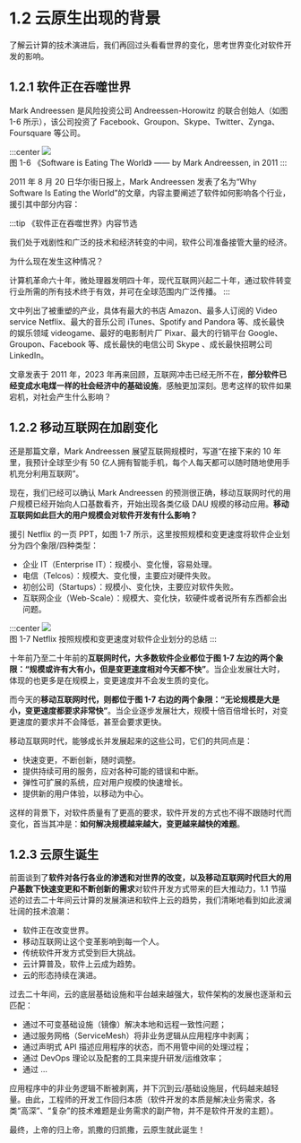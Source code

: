 # 1.2 云原生出现的背景

了解云计算的技术演进后，我们再回过头看看世界的变化，思考世界变化对软件开发的影响。

## 1.2.1 软件正在吞噬世界

Mark Andreessen 是风险投资公司 Andreessen-Horowitz 的联合创始人（如图 1-6 所示），该公司投资了 Facebook、Groupon、Skype、Twitter、Zynga、Foursquare 等公司。

:::center
  ![](../assets/SoftwareEatingTheWorld.jpg)<br/>
 图 1-6 《Software is Eating The World》 —— by Mark Andreessen, in 2011
:::

2011 年 8 月 20 日华尔街日报上，Mark Andreessen 发表了名为“Why Software Is Eating the World”的文章，内容主要阐述了软件如何影响各个行业，援引其中部分内容：

:::tip 《软件正在吞噬世界》内容节选

我们处于戏剧性和广泛的技术和经济转变的中间，软件公司准备接管大量的经济。

为什么现在发生这种情况？

计算机革命六十年，微处理器发明四十年，现代互联网兴起二十年，通过软件转变行业所需的所有技术终于有效，并可在全球范围内广泛传播。
:::

文中列出了被重塑的产业，具体有最大的书店 Amazon、最多人订阅的 Video service Netflix、最大的音乐公司 iTunes、Spotify and Pandora 等、成长最快的娱乐领域 videogame、最好的电影制片厂 Pixar、最大的行销平台 Google、Groupon、Facebook 等、成长最快的电信公司 Skype 、成长最快招聘公司 LinkedIn。

文章发表于 2011 年，2023 年再来回顾，互联网冲击已经无所不在，**部分软件已经变成水电煤一样的社会经济中的基础设施**，感触更加深刻。思考这样的软件如果宕机，对社会产生什么影响？

## 1.2.2 移动互联网在加剧变化

还是那篇文章，Mark Andreessen 展望互联网规模时，写道“在接下来的 10 年里，我预计全球至少有 50 亿人拥有智能手机，每个人每天都可以随时随地使用手机充分利用互联网”。

现在，我们已经可以确认 Mark Andreessen 的预测很正确，移动互联网时代的用户规模已经开始向人口基数看齐，开始出现各类亿级 DAU 规模的移动应用。**移动互联网如此巨大的用户规模会对软件开发有什么影响？**

援引 Netflix 的一页 PPT，如图 1-7 所示，这里按照规模和变更速度将软件企业划分为四个象限/四种类型：

- 企业 IT（Enterprise IT）：规模小、变化慢，容易处理。
- 电信（Telcos）：规模大、变化慢，主要应对硬件失败。
- 初创公司（Startups）：规模小、变化快，主要应对软件失败。
- 互联网企业（Web-Scale）：规模大、变化快，软硬件或者说所有东西都会出问题。

:::center
  ![](../assets/ppt4.jpg)<br/>
 图 1-7 Netflix 按照规模和变更速度对软件企业划分的总结
:::

十年前乃至二十年前的**互联网时代，大多数软件企业都位于图 1-7 左边的两个象限：“规模或许有大有小，但是变更速度相对今天都不快”**。当企业发展壮大时，体现的也更多是在规模上，变更速度并不会发生质的变化。

而今天的**移动互联网时代，则都位于图 1-7 右边的两个象限：“无论规模是大是小，变更速度都要求非常快”**。当企业逐步发展壮大，规模十倍百倍增长时，对变更速度的要求并不会降低，甚至会要求更快。

移动互联网时代，能够成长并发展起来的这些公司，它们的共同点是：

- 快速变更，不断创新，随时调整。
- 提供持续可用的服务，应对各种可能的错误和中断。
- 弹性可扩展的系统，应对用户规模的快速增长。
- 提供新的用户体验，以移动为中心。

这样的背景下，对软件质量有了更高的要求，软件开发的方式也不得不跟随时代而变化，首当其冲是：**如何解决规模越来越大，变更越来越快的难题**。


## 1.2.3 云原生诞生

前面谈到了**软件对各行各业的渗透和对世界的改变，以及移动互联网时代巨大的用户基数下快速变更和不断创新的需求**对软件开发方式带来的巨大推动力，1.1 节描述的过去二十年间云计算的发展演进和软件上云的趋势，我们清晰地看到如此波澜壮阔的技术浪潮：

- 软件正在改变世界。
- 移动互联网让这个变革影响到每一个人。
- 传统软件开发方式受到巨大挑战。
- 云计算普及，软件上云成为趋势。
- 云的形态持续在演进。


过去二十年间，云的底层基础设施和平台越来越强大，软件架构的发展也逐渐和云匹配：
- 通过不可变基础设施（镜像）解决本地和远程一致性问题；
- 通过服务网格（ServiceMesh）将非业务逻辑从应用程序中剥离；
- 通过声明式 API 描述应用程序的状态，而不用管中间的处理过程；
- 通过 DevOps 理论以及配套的工具来提升研发/运维效率；
- 通过 ...

应用程序中的非业务逻辑不断被剥离，并下沉到云/基础设施层，代码越来越轻量。由此，工程师的开发工作回归本质（软件开发的本质是解决业务需求，各类“高深”、“复杂”的技术难题是业务需求的副产物，并不是软件开发的主题）。

最终，上帝的归上帝，凯撒的归凯撒，云原生就此诞生！




